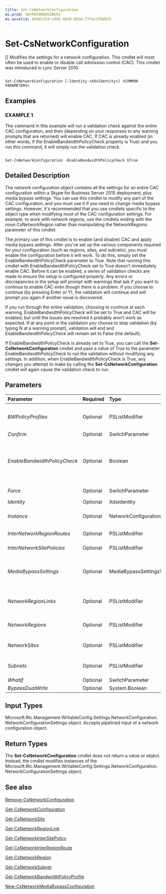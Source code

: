 ```yaml
---
title: Set-CsNetworkConfiguration
ms.prod: SKYPEFORBUSINESS
ms.assetid: d54dc154-c092-4be9-8656-f7fec3fbd835
---
```



# Set-CsNetworkConfiguration
[]
Modifies the settings for a network configuration. This cmdlet will most often be used to enable or disable call admission control (CAC). This cmdlet was introduced in Lync Server 2010.
  
    
    


```

Set-CsNetworkConfiguration [-Identity <XdsIdentity>] <COMMON PARAMETERS>

```


## Examples


  
    
    

### EXAMPLE 1

The command in this example will run a validation check against the entire CAC configuration, and then (depending on your responses to any warning prompts that are returned) will enable CAC. If CAC is already enabled (in other words, if the EnableBandwidthPolicyCheck property is True) and you run this command, it will simply run the validation check.
  
    
    

```

Set-CsNetworkConfiguration -EnableBandwidthPolicyCheck $True
```


## Detailed Description

The network configuration object contains all the settings for an entire CAC configuration within a Skype for Business Server 2015 deployment, plus media bypass settings. You can use this cmdlet to modify any part of the CAC configuration, and you must use it if you need to change media bypass settings. However, it's recommended that you use cmdlets specific to the object type when modifying most of the CAC configuration settings. For example, to work with network regions, use the cmdlets ending with the noun CsNetworkRegion rather than manipulating the NetworkRegions parameter of this cmdlet.
  
    
    
The primary use of this cmdlet is to enable (and disable) CAC and apply media bypass settings. After you've set up the various components required for your configuration (such as regions, sites, and subnets), you must enable the configuration before it will work. To do this, simply set the EnableBandwidthPolicyCheck parameter to True. Note that running this cmdlet with EnableBandwidthPolicyCheck set to True doesn't immediately enable CAC. Before it can be enabled, a series of validation checks are made to ensure the setup is configured properly. Any errors or discrepancies in the setup will prompt with warnings that ask if you want to continue to enable CAC even though there is a problem. If you choose to continue (by pressing Enter or Y), the validation will continue and will prompt you again if another issue is discovered.
  
    
    
If you run through the entire validation, choosing to continue at each warning, EnableBandwidthPolicyCheck will be set to True and CAC will be enabled, but until the issues are resolved it probably won't work as expected. If at any point in the validation you choose to stop validation (by typing N at a warning prompt), validation will end and EnableBandwidthPolicyCheck will remain set to False (the default).
  
    
    
If EnableBandwidthPolicyCheck is already set to True, you can call the **Set-CsNetworkConfiguration** cmdlet and pass a value of True to the parameter EnableBandwidthPolicyCheck to run the validation without modifying any settings. In addition, when EnableBandwidthPolicyCheck is True, any changes you attempt to make by calling the **Set-CsNetworkConfiguration** cmdlet will again cause the validation check to run.
  
    
    

## Parameters



|**Parameter**|**Required**|**Type**|**Description**|
|:-----|:-----|:-----|:-----|
| _BWPolicyProfiles_ <br/> |Optional  <br/> |PSListModifier  <br/> |A collection of all the bandwidth policy profiles that can be assigned to sites, inter-site policies, and network region links. Each bandwidth policy profile contains bandwidth limitations (overall limitations and session limitations) for audio and/or video connections. A full list of bandwidth policy profiles can be retrieved by calling the **Get-CsNetworkBandwidthPolicyProfile** cmdlet. <br/> |
| _Confirm_ <br/> |Optional  <br/> |SwitchParameter  <br/> |Prompts you for confirmation before executing the command.  <br/> |
| _EnableBandwidthPolicyCheck_ <br/> |Optional  <br/> |Boolean  <br/> |Setting this parameter to True will run a validation check against the entire CAC configuration. If all validation checks pass, or if you choose to ignore all warnings, CAC will be enabled. If a validation check does not pass, you can choose to stop the validation and the value of EnableBandwidthPolicyCheck will not change. You must have region routes defined between each pair of network regions before you running the validation check.  <br/> Setting this value to False will disable CAC.  <br/> Default: False  <br/> |
| _Force_ <br/> |Optional  <br/> |SwitchParameter  <br/> |This parameter does not take a value. If you include this parameter, any changes made to the configuration, including enabling the configuration, will take place with no warnings or validation checks.  <br/> |
| _Identity_ <br/> |Optional  <br/> |XdsIdentity  <br/> |This value will always be Global.  <br/> |
| _Instance_ <br/> |Optional  <br/> |NetworkConfigurationSettings  <br/> |A reference to a network configuration object. This object must be of type Microsoft.Rtc.Management.WritableConfig.Settings.NetworkConfiguration.NetworkConfigurationSettings, which can be retrieved by calling the **Get-CsNetworkConfiguration** cmdlet. <br/> |
| _InterNetworkRegionRoutes_ <br/> |Optional  <br/> |PSListModifier  <br/> |A collection of all the network region routes defined within the CAC configuration. You can retrieve all the members of this collection by calling the **Get-CsNetworkInterRegionRoute** cmdlet. <br/> |
| _InterNetworkSitePolicies_ <br/> |Optional  <br/> |PSListModifier  <br/> |A collection of network inter-site policies defined within the CAC configuration. You can retrieve all the members of this collection by calling the **Get-CsNetworkInterSitePolicy** cmdlet. <br/> |
| _MediaBypassSettings_ <br/> |Optional  <br/> |MediaBypassSettingsType  <br/> |A reference to an object that defines the global media bypass settings for the CAC configuration. Setting this value will overwrite all existing media bypass settings. You obtain this object reference by calling the **New-CsNetworkMediaBypassConfiguration** cmdlet and assigning the new configuration settings to a variable. Pass this variable to the MediaBypassSettings parameter to change the global media bypass settings. <br/> |
| _NetworkRegionLinks_ <br/> |Optional  <br/> |PSListModifier  <br/> |A collection of network region links defined within the CAC configuration. Each network region link defines a connection that exists between two regions and any bandwidth limitations that should be applied to connections between those regions. You can retrieve all the members of this collection by calling the **Get-CsNetworkRegionLink** cmdlet. <br/> |
| _NetworkRegions_ <br/> |Optional  <br/> |PSListModifier  <br/> |A collection of network regions (each of which represents a hub or backbone within the network) defined within the CAC configuration. You can retrieve all the members of this collection by calling the **Get-CsNetworkRegion** cmdlet. <br/> |
| _NetworkSites_ <br/> |Optional  <br/> |PSListModifier  <br/> |A collection of network sites (each of which represents an office or location within a region) defined within the CAC configuration. You can retrieve all the members of this collection by calling the **Get-CsNetworkSite** cmdlet. <br/> |
| _Subnets_ <br/> |Optional  <br/> |PSListModifier  <br/> |A collection of network subnets (each of which associates an endpoint with a site) defined within the CAC configuration. You can retrieve all the members of this collection by calling the **Get-CsNetworkSubnet** cmdlet. <br/> |
| _WhatIf_ <br/> |Optional  <br/> |SwitchParameter  <br/> |Describes what would happen if you executed the command without actually executing the command.  <br/> |
| _BypassDualWrite_ <br/> |Optional  <br/> |System.Boolean  <br/> |PARAMVALUE: $true | $false  <br/> |
   

## Input Types

Microsoft.Rtc.Management.WritableConfig.Settings.NetworkConfiguration.NetworkConfigurationSettings object. Accepts pipelined input of a network configuration object.
  
    
    

## Return Types

The **Set-CsNetworkConfiguration** cmdlet does not return a value or object. Instead, the cmdlet modifies instances of the Microsoft.Rtc.Management.WritableConfig.Settings.NetworkConfiguration.NetworkConfigurationSettings object.
  
    
    

## See also


#### 


  
    
    
 [Remove-CsNetworkConfiguration](remove-csnetworkconfiguration.md)
  
    
    
 [Get-CsNetworkConfiguration](get-csnetworkconfiguration.md)
  
    
    
 [Get-CsNetworkSite](get-csnetworksite.md)
  
    
    
 [Get-CsNetworkRegionLink](get-csnetworkregionlink.md)
  
    
    
 [Get-CsNetworkInterSitePolicy](get-csnetworkintersitepolicy.md)
  
    
    
 [Get-CsNetworkInterRegionRoute](get-csnetworkinterregionroute.md)
  
    
    
 [Get-CsNetworkRegion](get-csnetworkregion.md)
  
    
    
 [Get-CsNetworkSubnet](get-csnetworksubnet.md)
  
    
    
 [Get-CsNetworkBandwidthPolicyProfile](get-csnetworkbandwidthpolicyprofile.md)
  
    
    
 [New-CsNetworkMediaBypassConfiguration](new-csnetworkmediabypassconfiguration.md)
